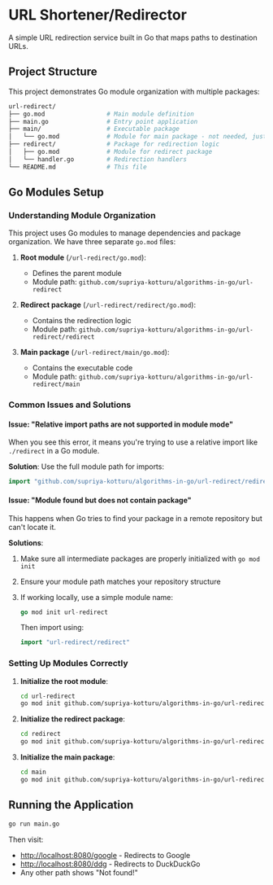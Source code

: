 # URL Shortener/Redirector

A simple URL redirection service built in Go that maps paths to destination URLs.

## Project Structure

This project demonstrates Go module organization with multiple packages:

```bash
url-redirect/
├── go.mod                 # Main module definition
├── main.go                # Entry point application
├── main/                  # Executable package
│   └── go.mod             # Module for main package - not needed, just to demonstrate that we can import packages in same level
├── redirect/              # Package for redirection logic
│   ├── go.mod             # Module for redirect package
│   └── handler.go         # Redirection handlers
└── README.md              # This file
```

## Go Modules Setup

### Understanding Module Organization

This project uses Go modules to manage dependencies and package organization. We have three separate `go.mod` files:

1. **Root module** (`/url-redirect/go.mod`):
   - Defines the parent module
   - Module path: `github.com/supriya-kotturu/algorithms-in-go/url-redirect`

2. **Redirect package** (`/url-redirect/redirect/go.mod`):
   - Contains the redirection logic
   - Module path: `github.com/supriya-kotturu/algorithms-in-go/url-redirect/redirect`

3. **Main package** (`/url-redirect/main/go.mod`):
   - Contains the executable code
   - Module path: `github.com/supriya-kotturu/algorithms-in-go/url-redirect/main`

### Common Issues and Solutions

#### Issue: "Relative import paths are not supported in module mode"

When you see this error, it means you're trying to use a relative import like `./redirect` in a Go module.

**Solution**: Use the full module path for imports:

```go
import "github.com/supriya-kotturu/algorithms-in-go/url-redirect/redirect"
```

#### Issue: "Module found but does not contain package"

This happens when Go tries to find your package in a remote repository but can't locate it.

**Solutions**:

1. Make sure all intermediate packages are properly initialized with `go mod init`
2. Ensure your module path matches your repository structure
3. If working locally, use a simple module name:

   ```go
   go mod init url-redirect
   ```

   Then import using:

   ```go
   import "url-redirect/redirect"
   ```

### Setting Up Modules Correctly

1. **Initialize the root module**:

   ```bash
   cd url-redirect
   go mod init github.com/supriya-kotturu/algorithms-in-go/url-redirect
   ```

2. **Initialize the redirect package**:

   ```bash
   cd redirect
   go mod init github.com/supriya-kotturu/algorithms-in-go/url-redirect/redirect
   ```

3. **Initialize the main package**:

   ```bash
   cd main
   go mod init github.com/supriya-kotturu/algorithms-in-go/url-redirect/main
   ```

## Running the Application

```bash
go run main.go
```

Then visit:

- [http://localhost:8080/google](http://localhost:8080/google) - Redirects to Google
- [http://localhost:8080/ddg](http://localhost:8080/ddg) - Redirects to DuckDuckGo
- Any other path shows "Not found!"